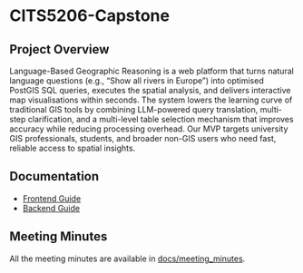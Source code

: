# CITS5206-Capstone

## Project Overview
Language-Based Geographic Reasoning is a web platform that turns natural language questions (e.g., “Show all rivers in Europe”) into optimised PostGIS SQL queries, executes the spatial analysis, and delivers interactive map visualisations within seconds. The system lowers the learning curve of traditional GIS tools by combining LLM-powered query translation, multi-step clarification, and a multi-level table selection mechanism that improves accuracy while reducing processing overhead. Our MVP targets university GIS professionals, students, and broader non-GIS users who need fast, reliable access to spatial insights.

## Documentation
- [Frontend Guide](frontend/README.md)
- [Backend Guide](backend/README.md)

## Meeting Minutes
All the meeting minutes are available in [docs/meeting_minutes](docs/meeting_minutes).
